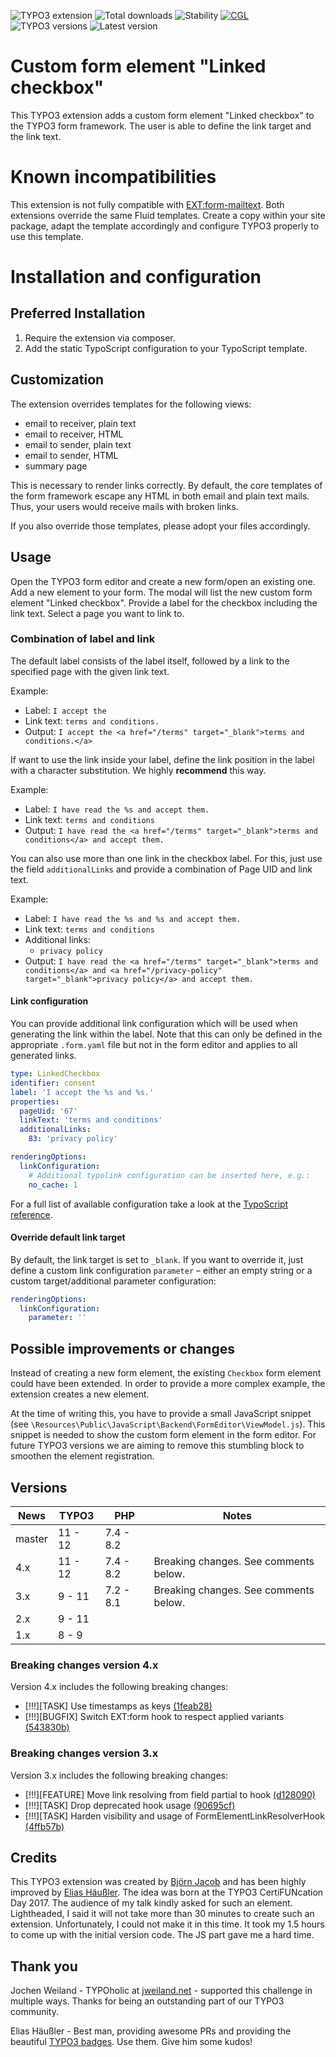 <!-- Generated with 🧡 at typo3-badges.dev -->
![TYPO3 extension](https://typo3-badges.dev/badge/form_element_linked_checkbox/extension/shields.svg)
![Total downloads](https://typo3-badges.dev/badge/form_element_linked_checkbox/downloads/shields.svg)
![Stability](https://typo3-badges.dev/badge/form_element_linked_checkbox/stability/shields.svg)
[![CGL](https://github.com/tritum/form_element_linked_checkbox/actions/workflows/cgl.yaml/badge.svg)](https://github.com/tritum/form_element_linked_checkbox/actions/workflows/cgl.yaml)
![TYPO3 versions](https://typo3-badges.dev/badge/form_element_linked_checkbox/typo3/shields.svg)
![Latest version](https://typo3-badges.dev/badge/form_element_linked_checkbox/version/shields.svg)

# Custom form element "Linked checkbox"

This TYPO3 extension adds a custom form element "Linked checkbox" to the
TYPO3 form framework. The user is able to define the link target and the
link text.

# Known incompatibilities

This extension is not fully compatible with [EXT:form-mailtext](https://github.com/kitzberger/form-mailtext).
Both extensions override the same Fluid templates. Create a copy within your
site package, adapt the template accordingly and configure TYPO3 properly to
use this template.

# Installation and configuration

## Preferred Installation

1. Require the extension via composer.
2. Add the static TypoScript configuration to your TypoScript template.

## Customization

The extension overrides templates for the following views:
* email to receiver, plain text
* email to receiver, HTML
* email to sender, plain text
* email to sender, HTML
* summary page

This is necessary to render links correctly. By default, the core templates
of the form framework escape any HTML in both email and plain text mails.
Thus, your users would receive mails with broken links.

If you also override those templates, please adopt your files accordingly.

## Usage

Open the TYPO3 form editor and create a new form/open an existing one. Add
a new element to your form. The modal will list the new custom form element
"Linked checkbox". Provide a label for the checkbox including the link text.
Select a page you want to link to.

### Combination of label and link

The default label consists of the label itself, followed by a link to the
specified page with the given link text.

Example:

* Label: `I accept the `
* Link text: `terms and conditions.`
* Output: `I accept the <a href="/terms" target="_blank">terms and conditions.</a>`

If want to use the link inside your label, define the link position
in the label with a character substitution. We highly **recommend** this way.

Example:

* Label: `I have read the %s and accept them.`
* Link text: `terms and conditions`
* Output: `I have read the <a href="/terms" target="_blank">terms and conditions</a> and accept them.`

You can also use more than one link in the checkbox label. For this, just
use the field `additionalLinks` and provide a combination of Page UID and
link text.

Example:

* Label: `I have read the %s and %s and accept them.`
* Link text: `terms and conditions`
* Additional links:
  - `privacy policy`
* Output: `I have read the <a href="/terms" target="_blank">terms and conditions</a> and <a href="/privacy-policy" target="_blank">privacy policy</a> and accept them.`

#### Link configuration

You can provide additional link configuration which will be used when
generating the link within the label. Note that this can only be defined
in the appropriate `.form.yaml` file but not in the form editor and
applies to all generated links.

```yaml
type: LinkedCheckbox
identifier: consent
label: 'I accept the %s and %s.'
properties:
  pageUid: '67'
  linkText: 'terms and conditions'
  additionalLinks:
    83: 'privacy policy'

renderingOptions:
  linkConfiguration:
    # Additional typolink configuration can be inserted here, e.g.:
    no_cache: 1
```

For a full list of available configuration take a look at the
[TypoScript reference](https://docs.typo3.org/m/typo3/reference-typoscript/master/en-us/Functions/Typolink.html).

#### Override default link target

By default, the link target is set to `_blank`. If you want to override it,
just define a custom link configuration `parameter` – either an empty string
or a custom target/additional parameter configuration:

```yaml
renderingOptions:
  linkConfiguration:
    parameter: ''
```

## Possible improvements or changes

Instead of creating a new form element, the existing `Checkbox` form element
could have been extended. In order to provide a more complex example, the
extension creates a new element.

At the time of writing this, you have to provide a small JavaScript snippet
(see `\Resources\Public\JavaScript\Backend\FormEditor\ViewModel.js`). This
snippet is needed to show the custom form element in the form editor. For
future TYPO3 versions we are aiming to remove this stumbling block to smoothen
the element registration.

## Versions

| News   | TYPO3   | PHP       | Notes                                 |
|--------|---------|-----------|---------------------------------------|
| master | 11 - 12 | 7.4 - 8.2 |                                       |
| 4.x    | 11 - 12 | 7.4 - 8.2 | Breaking changes. See comments below. |
| 3.x    | 9 - 11  | 7.2 - 8.1 | Breaking changes. See comments below. |
| 2.x    | 9 - 11  |           |                                       |
| 1.x    | 8 - 9   |           |                                       |

### Breaking changes version 4.x

Version 4.x includes the following breaking changes:
* [!!!][TASK] Use timestamps as keys [(1feab28)](https://github.com/tritum/form_element_linked_checkbox/commit/1feab281c91c77b7748b4292d1b405ea118be3d2)
* [!!!][BUGFIX] Switch EXT:form hook to respect applied variants [(543830b)](https://github.com/tritum/form_element_linked_checkbox/commit/543830b3176220b39ea6c5128520b015c65176b9)

### Breaking changes version 3.x

Version 3.x includes the following breaking changes:
* [!!!][FEATURE] Move link resolving from field partial to hook [(d128090)](https://github.com/tritum/form_element_linked_checkbox/commit/d12809029fd1415e765db323f840c04fdd10e1f2)
* [!!!][TASK] Drop deprecated hook usage [(90695cf)](https://github.com/tritum/form_element_linked_checkbox/commit/90695cfcdec97a317cea5e3d20fda387700a37cc)
* [!!!][TASK] Harden visibility and usage of FormElementLinkResolverHook [(4ffb57b)](https://github.com/tritum/form_element_linked_checkbox/commit/4ffb57bc81bf45b7aa28d582aea3e3d7a608dd08)

## Credits

This TYPO3 extension was created by [Björn Jacob](https://www.tritum.de) and has
been highly improved by [Elias Häußler](https://haeussler.dev/). The idea was born
at the TYPO3 CertiFUNcation Day 2017. The audience of my talk kindly asked for
such an element. Lightheaded, I said it will not take more than 30 minutes to
create such an extension. Unfortunately, I could not make it in this time.
It took my 1.5 hours to come up with the initial version code.
The JS part gave me a hard time.

## Thank you

Jochen Weiland - TYPOholic at [jweiland.net](https://jweiland.net) - supported this
challenge in multiple ways. Thanks for being an outstanding part of our
TYPO3 community.

Elias Häußler - Best man, providing awesome PRs and providing the beautiful [TYPO3 badges](https://typo3-badges.dev). Use them. Give him some kudos!
